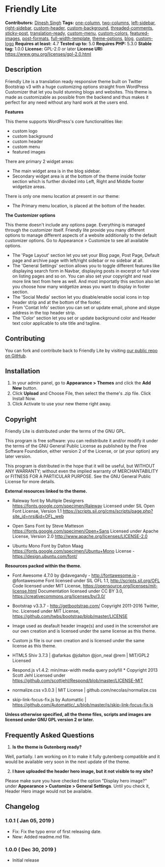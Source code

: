 ﻿# Friendly Lite #
**Contributors:** [Dinesh Singh](https://profiles.wordpress.org/dinesh1985singh/)
**Tags:** [one-column](https://wordpress.org/themes/tags/one-column/), [two-columns](https://wordpress.org/themes/tags/two-columns/), [left-sidebar](https://wordpress.org/themes/tags/left-sidebar/), [right-sidebar](https://wordpress.org/themes/tags/right-sidebar/), [custom-header](https://wordpress.org/themes/tags/custom-header/), [custom-background](https://wordpress.org/themes/tags/custom-background/), [threaded-comments](https://wordpress.org/themes/tags/threaded-comments/), [sticky-post](https://wordpress.org/themes/tags/sticky-post/), [translation-ready](https://wordpress.org/themes/tags/translation-ready/), [custom-menu](https://wordpress.org/themes/tags/custom-menu/), [custom-colors](https://wordpress.org/themes/tags/custom-colors/), [featured-images](https://wordpress.org/themes/tags/featured-images/), [post-formats](https://wordpress.org/themes/tags/post-formats/), [full-width-template](https://wordpress.org/themes/tags/full-width-template/), [theme-options](https://wordpress.org/themes/tags/theme-options/), [blog](https://wordpress.org/themes/tags/blog/), [custom-logo](https://wordpress.org/themes/tags/custom-logo/)
**Requires at least:** 4.7
**Tested up to:**      5.0
**Requires PHP:**      5.3.0
**Stable tag:**        1.0.0
**License:**           GPL-2.0 or later
**License URI:**       https://www.gnu.org/licenses/gpl-2.0.html

## Description ##

Friendly Lite is a translation ready responsive theme built on Twitter Bootstrap v3 with a huge customizing options straight from WordPress Customizer that let you build stunning blogs and websites. This theme is made as customizable as possible from the backend and thus makes it perfect for any need without any hard work at the users end. 

**Features**

This theme supports WordPress's core functionalities like:

 - custom logo 
 - custom background
 - custom header
 - custom menu
 - featured images

There are primary 2 widget areas:

 - The main widget area is in the blog sidebar.
 - Secondary widget area is at the bottom of the theme inside footer section which is further divided into Left, Right and Middle footer widgetize areas. 

There is only one menu location at present in our theme:

- The Primary menu location, is placed at the bottom of the header.

**The Customizer options**

This theme doesn't include any options page. Everything is managed through the customizer itself. Friendly lite provide you many different options to manage different aspects of a website additionally to the default customizer options. Go to Appearance > Customize to see all available options.
 - The 'Page Layout' section let you set your Blog page, Post Page, Default page and archive page with left/right sidebar or no sidebar at all.
 - The 'General Settings' section allows you to toggle different features like displaying search form in Navbar, displaying posts in excerpt or full view on listing pages and so on. You can also set your copyright and read more link text from here as well. And most importatly this section also let you choose how many widgetize areas you want to display in footer section.
 - The 'Social Media' section let you disable/enable social icons in top header strip and at the bottom of the footer.
 - From 'Contat Info' section you can set or update email, phone and skype address in the top header strip.
 - The 'Color' section let you set or update background color and Header text color applicable to site title and tagline.

## Contributing ##

You can fork and contribute back to Friendly Lite by visiting [our public repo on GitHub](https://github.com/dinesh1985singh/friendly-lite).

## Installation ##

1. In your admin panel, go to **Appearance > Themes** and click the **Add New** button.
2. Click **Upload** and Choose File, then select the theme's .zip file. Click Install Now.
3. Click Activate to use your new theme right away.

## Copyright ##

Friendly Lite is distributed under the terms of the GNU GPL.

This program is free software: you can redistribute it and/or modify
it under the terms of the GNU General Public License as published by
the Free Software Foundation, either version 2 of the License, or
(at your option) any later version.

This program is distributed in the hope that it will be useful,
but WITHOUT ANY WARRANTY; without even the implied warranty of
MERCHANTABILITY or FITNESS FOR A PARTICULAR PURPOSE. See the
GNU General Public License for more details.

**External resources linked to the theme.**
 
* Raleway font by Multiple Designers https://fonts.google.com/specimen/Raleway
  Licensed under SIL Open Font License, Version 1.1 https://scripts.sil.org/cms/scripts/page.php?site_id=nrsi&id=OFL_web

* Open Sans Font by Steve Matteson https://fonts.google.com/specimen/Open+Sans 
  Licensed under Apache License, Version 2.0 http://www.apache.org/licenses/LICENSE-2.0

* Ubuntu Mono Font by Dalton Maag https://fonts.google.com/specimen/Ubuntu+Mono
  License - https://design.ubuntu.com/font/

**Resources packed within the theme.**

* Font Awesome 4.7.0 by @davegandy - http://fontawesome.io - @fontawesome
  Font licensed under SIL OFL 1.1, http://scripts.sil.org/OFL
  Code licensed under MIT License, https://opensource.org/licenses/mit-license.html
  Documentation licensed under CC BY 3.0, https://creativecommons.org/licenses/by/3.0/

* Bootstrap v3.3.7 - http://getbootstrap.com/
  Copyright 2011-2016 Twitter, Inc. 
  Licensed under MIT License, https://github.com/twbs/bootstrap/blob/master/LICENSE

* Image used as deafault header image(s) and used in the screenshot are our own creation and is licensed under the same license as this theme.
* Custom js file is our own creation and is licensed under the same license as this theme.
* HTML5 Shiv 3.7.3 | @afarkas @jdalton @jon_neal @rem | MIT/GPL2 Licensed
* Respond.js v1.4.2: min/max-width media query polyfill * Copyright 2013 Scott Jehl
  Licensed under https://github.com/scottjehl/Respond/blob/master/LICENSE-MIT
* normalize.css v3.0.3 | MIT License | github.com/necolas/normalize.css
* skip-link-focus-fix.js by Automattic | https://github.com/Automattic/_s/blob/master/js/skip-link-focus-fix.js

**Unless otherwise specified, all the theme files, scripts and images are licensed under GNU GPL version 2 or later.**


## Frequently Asked Questions ##

1. **Is the theme is Gutenberg ready?**

Well, partially. I am working on it to make it fully gutenberg compatible and it would be available very soon in the next update of the theme. 

2. **I have uploaded the header hero image, but it not visible to my site?**

Please make sure you have checked the option "Display hero image?" under **Appearance > Customize > General Settings**. Until you check it, Header Hero image would not be available. 


## Changelog ##

### 1.0.1 ( Jan 05, 2019 ) ###
* Fix: Fix the typo error of first releasing date.
* New: Added readme.md file.

### 1.0.0 ( Dec 30, 2019 ) ###
* Initial release